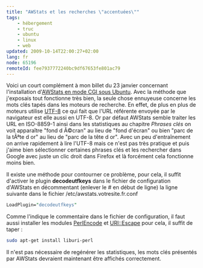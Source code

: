 ```yaml
---
title: "AWStats et les recherches \"accentuées\""
tags:
    - hébergement
    - truc
    - ubuntu
    - linux
    - web
updated: 2009-10-14T22:00:27+02:00
lang: fr
node: 65196
remoteId: fee7937772240bc9df67653fe801ac79
---
```


Voici un court complément à mon billet du 23 janvier concernant l'installation d'[AWStats en mode CGI sous Ubuntu](/post/statistiques-web-avec-awstats-sous-ubuntu-en-mode-cgi). Avec la méthode que j'exposais tout fonctionne très bien, la seule chose ennuyeuse concerne les mots clés tapés dans les moteurs de recherche. En effet, de plus en plus de moteurs utilise [UTF-8](http://pwet.fr/man/linux/conventions/utf-8) ce qui fait que l'URL référente envoyée par le navigateur est elle aussi en UTF-8. Or par défaut AWStats semble traiter les URL en ISO-8859-1 ainsi dans les statistiques au chapitre *Phrases clés* on voit apparaître &quot;fond d Ã©cran&quot; au lieu de &quot;fond d'écran&quot; ou bien &quot;parc de la tÃªte d or&quot; au lieu de &quot;parc de la tête d or&quot;. Avec un peu d'entraînement on arrive rapidement à lire l'UTF-8 mais ce n'est pas très pratique et puis j'aime bien sélectionner certaines phrases clés et les rechercher dans Google avec juste un clic droit dans Firefox et là forcément cela fonctionne moins bien.


Il existe une méthode pour contourner ce problème, pour cela, il suffit d'activer le plugin **decodeutfkeys** dans le fichier de configuration d'AWStats en décommentant (enlever le # en début de ligne) la ligne suivante dans le fichier /etc/awstats.votresite.fr.conf

``` perl
LoadPlugin="decodeutfkeys"
```


Comme l'indique le commentaire dans le fichier de configuration, il faut aussi installer les modules [Perl](http://pwet.fr/man/linux/commandes/perl)[Encode](http://pwet.fr/man/linux/fonctions_bibliotheques/perl/encode) et [URI::Escape](http://pwet.fr/man/linux/fonctions_bibliotheques/pm/uri) pour cela, il suffit de taper :

``` bash
sudo apt-get install liburi-perl
```


Il n'est pas nécessaire de regénérer les statistiques, les mots clés présentés par AWStats devraient maintenant être affichés correctement.


